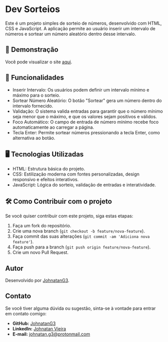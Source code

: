# Dev Sorteios

Este é um projeto simples de sorteio de números, desenvolvido com HTML, CSS e JavaScript. A aplicação permite ao usuário inserir um intervalo de números e sortear um número aleatório dentro desse intervalo.

## 📸 Demonstração 

Você pode visualizar o site [aqui](https://johnatang3.github.io/dev-sorteio/).

## 🚀 Funcionalidades

- Inserir Intervalo: Os usuários podem definir um intervalo mínimo e máximo para o sorteio.
- Sortear Número Aleatório: O botão "Sortear" gera um número dentro do intervalo fornecido.
- Validação: O sistema valida entradas para garantir que o número mínimo seja menor que o máximo, e que os valores sejam positivos e válidos.
- Foco Automático: O campo de entrada de número mínimo recebe foco automaticamente ao carregar a página.
- Tecla Enter: Permite sortear números pressionando a tecla Enter, como alternativa ao botão.

## 🖥️ Tecnologias Utilizadas

- HTML: Estrutura básica do projeto.
- CSS: Estilização moderna com fontes personalizadas, design responsivo e efeitos interativos.
- JavaScript: Lógica do sorteio, validação de entradas e interatividade.

## 🛠️ Como Contribuir com o projeto

Se você quiser contribuir com este projeto, siga estas etapas:

1. Faça um fork do repositório.
2. Crie uma nova branch (`git checkout -b feature/nova-feature`).
3. Faça commit das suas alterações (`git commit -am 'Adiciona nova feature'`).
4. Faça push para a branch (`git push origin feature/nova-feature`).
5. Crie um novo Pull Request.

## Autor

Desenvolvido por [JohnatanG3](https://github.com/JohnatanG3).

## Contato

Se você tiver alguma dúvida ou sugestão, sinta-se à vontade para entrar em contato comigo:

- **GitHub:** [JohnatanG3](https://github.com/JohnatanG3)
- **LinkedIn:** [Johnatan Vieira](https://www.linkedin.com/in/johnatan-vieira-a602542aa/)
- **E-mail:** johnatan.g3@protonmail.com
